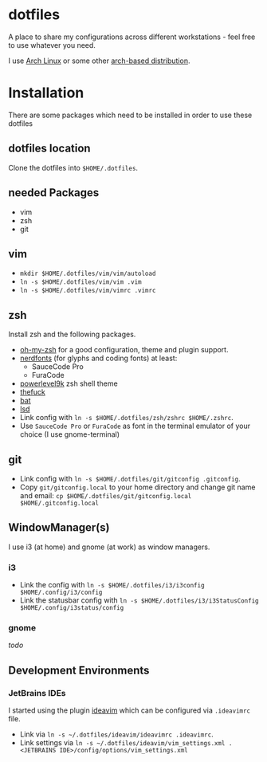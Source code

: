 # dotfiles
A place to share my configurations across different workstations - feel free to use whatever you need.

I use [Arch Linux](https://www.archlinux.org/) or some other [arch-based distribution](https://wiki.archlinux.org/index.php/Arch-based_distributions). 

# Installation
There are some packages which need to be installed in order to use these dotfiles

## dotfiles location
Clone the dotfiles into `$HOME/.dotfiles`.

## needed Packages
- vim 
- zsh 
- git

## vim
- `mkdir $HOME/.dotfiles/vim/vim/autoload` 
- `ln -s $HOME/.dotfiles/vim/vim .vim`
- `ln -s $HOME/.dotfiles/vim/vimrc .vimrc`

## zsh
Install zsh and the following packages.

- [oh-my-zsh](https://github.com/robbyrussell/oh-my-zsh) for a good configuration, theme and plugin support.
- [nerdfonts](https://github.com/ryanoasis/nerd-fonts) (for glyphs and coding fonts) at least:
	+ SauceCode Pro
	+ FuraCode
- [powerlevel9k](https://github.com/Powerlevel9k/powerlevel9k/wiki/Install-Instructions) zsh shell theme
- [thefuck](https://github.com/nvbn/thefuck)
- [bat](https://github.com/sharkdp/bat)
- [lsd](https://github.com/Peltoche/lsd)
- Link config with `ln -s $HOME/.dotfiles/zsh/zshrc $HOME/.zshrc`.
- Use `SauceCode Pro` or `FuraCode` as font in the terminal emulator of your choice (I use gnome-terminal)

## git
- Link config with `ln -s $HOME/.dotfiles/git/gitconfig .gitconfig`.
- Copy `git/gitconfig.local` to your home directory and change git name and email:
`cp $HOME/.dotfiles/git/gitconfig.local $HOME/.gitconfig.local`

## WindowManager(s)
I use i3 (at home) and gnome (at work) as window managers.

### i3
- Link the config with `ln -s $HOME/.dotfiles/i3/i3config $HOME/.config/i3/config`
- Link the statusbar config with `ln -s $HOME/.dotfiles/i3/i3StatusConfig $HOME/.config/i3status/config`

### gnome
_todo_


## Development Environments

### JetBrains IDEs
I started using the plugin [ideavim](https://github.com/JetBrains/ideavim) which can be configured via `.ideavimrc`
file. 
- Link via `ln -s ~/.dotfiles/ideavim/ideavimrc .ideavimrc`.
- Link settings via `ln -s ~/.dotfiles/ideavim/vim_settings.xml .<JETBRAINS IDE>/config/options/vim_settings.xml`


